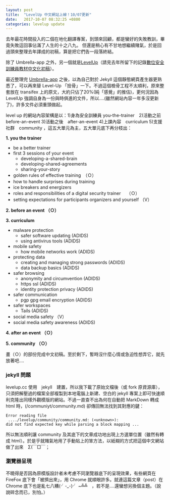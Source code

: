 ```yaml
---
layout: post
title:  "LevelUp 中文網站上線！10/07更新"
date:   2017-10-07 08:32:25 +0800
categories: levelup update
---
```


去年最花時間投入的二個在地化翻譯專案，到頭來回顧，都是蠻好的失敗教訓，畢竟失敗這回事佔滿了人生的十之八九。
但還是稍心有不甘地想繼續賭氣，於是回過頭來整理去年譯成的初稿，算是把它們告一段落終結。

除了 Umbrella-app 之外，另一個就是[LevelUp](https://level-up.cc)（請見去年所留下的記錄[數位安全訓練員教材中文化初稿](http://self.jxtsai.info/2016/08/level-up.html)）。

最近整理完 [Umbrella-app](https://github.com/twngo/Umbrella_content) 之後，以為自己對於 Jekyll 這個靜態網頁產生器更熟悉了，可以再來替 Level-Up 「撿骨」一下。不過這個檢骨工程不太順利，原來整套放在 transifex 上的原文，大約只佔了20%(純「感覺」的推估)，更何況因為 LevelUp 強調自身為一份與時俱進的文件，所以....(雖然網站內容一年多沒更新了)，許多文件必須重頭做起。

level up 的網站內容架構是以：1)身為安全訓練員 you-the-trainer　2)活動之前　before-an-event 3)活動之後　after-an-event 4)上課內容　curriculum 5)支援社群　community ，這五大單元為主，五大單元底下再分枝出：

**1. you the trainer**
- be a better trainer 
- first 3 sessions of your event
  -  developing-a-shared-brain
  -  developing-shared-agreements
  -  sharing-your-story
- golden rules of effective training　（Ｏ）
- how to handle surprises during training　
- ice breakers and energizers
- roles and responsibilities of a digital security trainer　 （Ｏ）
- setting expectations for participants organizers and yourself （V）

**2. before an event （Ｏ）** 


**3. curriculum**
- malware protection
  - safer software updating (ADIDS)
  - using antivirus tools (ADIDS)
- mobile safety
  - how mobile networks work (ADIDS)
- protecting data
  - creating and managing strong passwords (ADIDS)
  - data backup basics (ADIDS) 
- safer browsing
  - anonymity and circumvention (ADIDS)
  - https ssl (ADIDS) 
  - identity protection privacy (ADIDS)
- safer communication
  - pgp gpg email encryption (ADIDS)
- safer workspaces
  - Tails (ADIDS)
- social media safety （V）
 - social media safety awareness (ADIDS)

**4. after an event （Ｏ）**

**5. community （Ｏ）**

畫（Ｏ）的部份完成中文初稿。至於剩下，暫時沒什麼心情或急迫性想弄它，就先放著吧....

### jekyll 問題

levelup.cc 使用　jekyll　建置，所以我下載了原始文檔後（或 fork 原資源庫），只須把解壓過的檔案全部複製到本地電腦上新建、空白的 jekyll 專案上即可快速順利克隆出同樣外觀模版的網站。不過一直查不出為何在自動把 MarkDown 轉成 html 時，(/communiyt/community.md) 卻傳回無法找到其對應的鍵：

    Error reading file 
     ..../levelup/community/community.md: (<unknown>): 
    did not find expected key while parsing a block mapping ...
    
所以無法順利讓 community 及其底下的文章成功地出現上方選單位置（雖然有轉成 html）。於是乎就賭氣地用了手動貼上的笨方法，以紙糊的方式把這個中文網站做了出來　Σ(￣□￣；

### 瀏覽器呈現
不曉得是否因為原模版設計者未考慮不同瀏覽器底下的呈現效果，有些網頁在 FireFox 底下會「被擠出來」，用 Chrome 就順眼許多。就連這篇文章（post）在 Chrome 底下也是亂七八糟(╯-_-)╯ ~╩╩　，若不是....還蠻想另換個主題。（說說碎念而已，別怕。）


